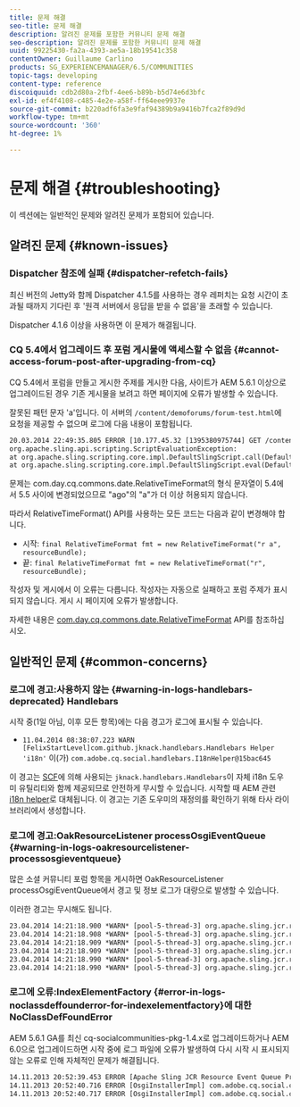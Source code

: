 ```yaml
---
title: 문제 해결
seo-title: 문제 해결
description: 알려진 문제를 포함한 커뮤니티 문제 해결
seo-description: 알려진 문제를 포함한 커뮤니티 문제 해결
uuid: 99225430-fa2a-4393-ae5a-18b19541c358
contentOwner: Guillaume Carlino
products: SG_EXPERIENCEMANAGER/6.5/COMMUNITIES
topic-tags: developing
content-type: reference
discoiquuid: cdb2d80a-2fbf-4ee6-b89b-b5d74e6d3bfc
exl-id: ef4f4108-c485-4e2e-a58f-ff64eee9937e
source-git-commit: b220adf6fa3e9faf94389b9a9416b7fca2f89d9d
workflow-type: tm+mt
source-wordcount: '360'
ht-degree: 1%

---
```


# 문제 해결 {#troubleshooting}

이 섹션에는 일반적인 문제와 알려진 문제가 포함되어 있습니다.

## 알려진 문제 {#known-issues}

### Dispatcher 참조에 실패 {#dispatcher-refetch-fails}

최신 버전의 Jetty와 함께 Dispatcher 4.1.5를 사용하는 경우 레퍼치는 요청 시간이 초과될 때까지 기다린 후 &#39;원격 서버에서 응답을 받을 수 없음&#39;을 초래할 수 있습니다.

Dispatcher 4.1.6 이상을 사용하면 이 문제가 해결됩니다.

### CQ 5.4에서 업그레이드 후 포럼 게시물에 액세스할 수 없음 {#cannot-access-forum-post-after-upgrading-from-cq}

CQ 5.4에서 포럼을 만들고 게시한 주제를 게시한 다음, 사이트가 AEM 5.6.1 이상으로 업그레이드된 경우 기존 게시물을 보려고 하면 페이지에 오류가 발생할 수 있습니다.

잘못된 패턴 문자 &#39;a&#39;입니다.
이 서버의 `/content/demoforums/forum-test.html`에 요청을 제공할 수 없으며 로그에 다음 내용이 포함됩니다.

```xml
20.03.2014 22:49:35.805 ERROR [10.177.45.32 [1395380975744] GET /content/demoforums/forum-test.html HTTP/1.1] com.day.cq.wcm.tags.IncludeTag Error while executing script content.jsp
org.apache.sling.api.scripting.ScriptEvaluationException:
at org.apache.sling.scripting.core.impl.DefaultSlingScript.call(DefaultSlingScript.java:388)
at org.apache.sling.scripting.core.impl.DefaultSlingScript.eval(DefaultSlingScript.java:171)
```

문제는 com.day.cq.commons.date.RelativeTimeFormat의 형식 문자열이 5.4에서 5.5 사이에 변경되었으므로 &quot;ago&quot;의 &quot;a&quot;가 더 이상 허용되지 않습니다.

따라서 RelativeTimeFormat() API를 사용하는 모든 코드는 다음과 같이 변경해야 합니다.

* 시작: `final RelativeTimeFormat fmt = new RelativeTimeFormat("r a", resourceBundle);`
* 끝: `final RelativeTimeFormat fmt = new RelativeTimeFormat("r", resourceBundle);`

작성자 및 게시에서 이 오류는 다릅니다. 작성자는 자동으로 실패하고 포럼 주제가 표시되지 않습니다. 게시 시 페이지에 오류가 발생합니다.

자세한 내용은 [com.day.cq.commons.date.RelativeTimeFormat](https://helpx.adobe.com/experience-manager/6-5/sites/developing/using/reference-materials/javadoc/com/day/cq/commons/date/RelativeTimeFormat.html) API를 참조하십시오.

## 일반적인 문제 {#common-concerns}

### 로그에 경고:사용하지 않는 {#warning-in-logs-handlebars-deprecated} Handlebars

시작 중(1일 아님, 이후 모든 항목)에는 다음 경고가 로그에 표시될 수 있습니다.

* `11.04.2014 08:38:07.223 WARN [FelixStartLevel]com.github.jknack.handlebars.Handlebars Helper 'i18n'` 이(가)  `com.adobe.cq.social.handlebars.I18nHelper@15bac645`

이 경고는 [SCF](scf.md#handlebarsjavascripttemplatinglanguage)에 의해 사용되는 `jknack.handlebars.Handlebars`이 자체 i18n 도우미 유틸리티와 함께 제공되므로 안전하게 무시할 수 있습니다. 시작할 때 AEM 관련 [i18n helper](handlebars-helpers.md#i-n)로 대체됩니다. 이 경고는 기존 도우미의 재정의를 확인하기 위해 타사 라이브러리에서 생성합니다.

### 로그에 경고:OakResourceListener processOsgiEventQueue {#warning-in-logs-oakresourcelistener-processosgieventqueue}

많은 소셜 커뮤니티 포럼 항목을 게시하면 OakResourceListener processOsgiEventQueue에서 경고 및 정보 로그가 대량으로 발생할 수 있습니다.

이러한 경고는 무시해도 됩니다.

```xml
23.04.2014 14:21:18.900 *WARN* [pool-5-thread-3] org.apache.sling.jcr.resource.internal.OakResourceListener processOsgiEventQueue: Resource at /var/search-collections/ugc-sc/_m.frq/jcr:content not found, which is not expected for an added or modified node
23.04.2014 14:21:18.908 *WARN* [pool-5-thread-3] org.apache.sling.jcr.resource.internal.OakResourceListener processOsgiEventQueue: Resource at /var/search-collections/ugc-sc/_m.prx/jcr:content not found, which is not expected for an added or modified node
23.04.2014 14:21:18.909 *WARN* [pool-5-thread-3] org.apache.sling.jcr.resource.internal.OakResourceListener processOsgiEventQueue: Resource at /var/replication/data/1f799fb4-0aeb-4660-aadb-705657f16048/67/67699ab5-9d57-4c79-a755-2727ba9e6452/jcr:content not found, which is not expected for an added or modified node
23.04.2014 14:21:18.909 *WARN* [pool-5-thread-3] org.apache.sling.jcr.resource.internal.OakResourceListener processOsgiEventQueue: Resource at /var/replication/data/1f799fb4-0aeb-4660-aadb-705657f16048/67/67699ab5-9d57-4c79-a755-2727ba9e6452/jcr:content not found, which is not expected for an added or modified node
23.04.2014 14:21:18.990 *WARN* [pool-5-thread-3] org.apache.sling.jcr.resource.internal.OakResourceListener processOsgiEventQueue: Resource at /var/replication/data/1f799fb4-0aeb-4660-aadb-705657f16048/b9/b91f1690-87e8-41d8-a78e-cd2259f837c8/jcr:content not found, which is not expected for an added or modified node
23.04.2014 14:21:18.990 *WARN* [pool-5-thread-3] org.apache.sling.jcr.resource.internal.OakResourceListener processOsgiEventQueue: Resource at /var/replication/data/1f799fb4-0aeb-4660-aadb-705657f16048/b9/b91f1690-87e8-41d8-a78e-cd2259f837c8/jcr:content not found, which is not expected for an added or modified node
```

### 로그에 오류:IndexElementFactory {#error-in-logs-noclassdeffounderror-for-indexelementfactory}에 대한 NoClassDefFoundError

AEM 5.6.1 GA를 최신 cq-socialcommunities-pkg-1.4.x로 업그레이드하거나 AEM 6.0으로 업그레이드하면 시작 중에 로그 파일에 오류가 발생하여 다시 시작 시 표시되지 않는 오류로 인해 자체적인 문제가 해결됩니다.

```xml
14.11.2013 20:52:39.453 ERROR [Apache Sling JCR Resource Event Queue Processor for path '/'] com.adobe.cq.social.storage.index.impl.IndexService Error occurred while processing event java.util.ConcurrentModificationException
14.11.2013 20:52:40.716 ERROR [OsgiInstallerImpl] com.adobe.cq.social.cq-social-commons [CommentListProvider] Error during instantiation of the implementation object (java.lang.NoClassDefFoundError: com/adobe/cq/social/storage/index/IndexElementFactory) java.lang.NoClassDefFoundError: com/adobe/cq/social/storage/index/IndexElementFactory
14.11.2013 20:52:40.717 ERROR [OsgiInstallerImpl] com.adobe.cq.social.cq-social-commons [CommentListProvider] Failed creating the component instance; see log for reason
```
